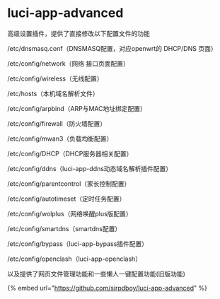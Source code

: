 # luci-app-advanced

高级设置插件，提供了直接修改以下配置文件的功能

/etc/dnsmasq.conf（DNSMASQ配置，对应openwrt的 DHCP/DNS 页面）

/etc/config/network（网络 接口页面配置）

/etc/config/wireless（无线配置）

/etc/hosts（本机域名解析文件）

/etc/config/arpbind（ARP与MAC地址绑定配置）

/etc/config/firewall（防火墙配置）

/etc/config/mwan3（负载均衡配置）

/etc/config/DHCP（DHCP服务器相关配置）

/etc/config/ddns（luci-app-ddns动态域名解析插件配置）

/etc/config/parentcontrol（家长控制配置）

/etc/config/autotimeset（定时任务配置）

/etc/config/wolplus（网络唤醒plus版配置）

/etc/config/smartdns（smartdns配置）

/etc/config/bypass（luci-app-bypass插件配置）

/etc/config/openclash（luci-app-openclash）

以及提供了网页文件管理功能和一些懒人一键配置功能(旧版功能)



{% embed url="https://github.com/sirpdboy/luci-app-advanced" %}
